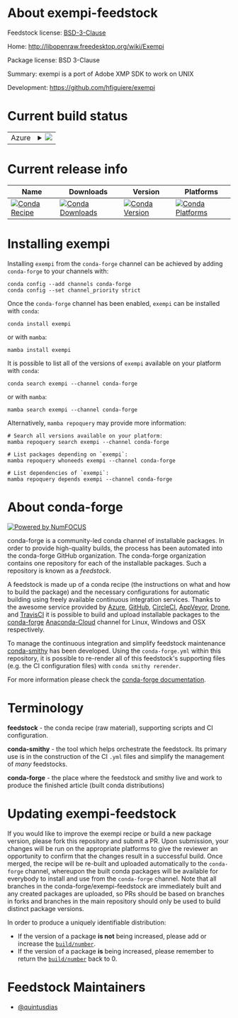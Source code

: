 About exempi-feedstock
======================

Feedstock license: [BSD-3-Clause](https://github.com/conda-forge/exempi-feedstock/blob/main/LICENSE.txt)

Home: http://libopenraw.freedesktop.org/wiki/Exempi

Package license: BSD 3-Clause

Summary: exempi is a port of Adobe XMP SDK to work on UNIX

Development: https://github.com/hfiguiere/exempi

Current build status
====================


<table>
    
  <tr>
    <td>Azure</td>
    <td>
      <details>
        <summary>
          <a href="https://dev.azure.com/conda-forge/feedstock-builds/_build/latest?definitionId=5889&branchName=main">
            <img src="https://dev.azure.com/conda-forge/feedstock-builds/_apis/build/status/exempi-feedstock?branchName=main">
          </a>
        </summary>
        <table>
          <thead><tr><th>Variant</th><th>Status</th></tr></thead>
          <tbody><tr>
              <td>linux_64</td>
              <td>
                <a href="https://dev.azure.com/conda-forge/feedstock-builds/_build/latest?definitionId=5889&branchName=main">
                  <img src="https://dev.azure.com/conda-forge/feedstock-builds/_apis/build/status/exempi-feedstock?branchName=main&jobName=linux&configuration=linux%20linux_64_" alt="variant">
                </a>
              </td>
            </tr><tr>
              <td>osx_64</td>
              <td>
                <a href="https://dev.azure.com/conda-forge/feedstock-builds/_build/latest?definitionId=5889&branchName=main">
                  <img src="https://dev.azure.com/conda-forge/feedstock-builds/_apis/build/status/exempi-feedstock?branchName=main&jobName=osx&configuration=osx%20osx_64_" alt="variant">
                </a>
              </td>
            </tr>
          </tbody>
        </table>
      </details>
    </td>
  </tr>
</table>

Current release info
====================

| Name | Downloads | Version | Platforms |
| --- | --- | --- | --- |
| [![Conda Recipe](https://img.shields.io/badge/recipe-exempi-green.svg)](https://anaconda.org/conda-forge/exempi) | [![Conda Downloads](https://img.shields.io/conda/dn/conda-forge/exempi.svg)](https://anaconda.org/conda-forge/exempi) | [![Conda Version](https://img.shields.io/conda/vn/conda-forge/exempi.svg)](https://anaconda.org/conda-forge/exempi) | [![Conda Platforms](https://img.shields.io/conda/pn/conda-forge/exempi.svg)](https://anaconda.org/conda-forge/exempi) |

Installing exempi
=================

Installing `exempi` from the `conda-forge` channel can be achieved by adding `conda-forge` to your channels with:

```
conda config --add channels conda-forge
conda config --set channel_priority strict
```

Once the `conda-forge` channel has been enabled, `exempi` can be installed with `conda`:

```
conda install exempi
```

or with `mamba`:

```
mamba install exempi
```

It is possible to list all of the versions of `exempi` available on your platform with `conda`:

```
conda search exempi --channel conda-forge
```

or with `mamba`:

```
mamba search exempi --channel conda-forge
```

Alternatively, `mamba repoquery` may provide more information:

```
# Search all versions available on your platform:
mamba repoquery search exempi --channel conda-forge

# List packages depending on `exempi`:
mamba repoquery whoneeds exempi --channel conda-forge

# List dependencies of `exempi`:
mamba repoquery depends exempi --channel conda-forge
```


About conda-forge
=================

[![Powered by
NumFOCUS](https://img.shields.io/badge/powered%20by-NumFOCUS-orange.svg?style=flat&colorA=E1523D&colorB=007D8A)](https://numfocus.org)

conda-forge is a community-led conda channel of installable packages.
In order to provide high-quality builds, the process has been automated into the
conda-forge GitHub organization. The conda-forge organization contains one repository
for each of the installable packages. Such a repository is known as a *feedstock*.

A feedstock is made up of a conda recipe (the instructions on what and how to build
the package) and the necessary configurations for automatic building using freely
available continuous integration services. Thanks to the awesome service provided by
[Azure](https://azure.microsoft.com/en-us/services/devops/), [GitHub](https://github.com/),
[CircleCI](https://circleci.com/), [AppVeyor](https://www.appveyor.com/),
[Drone](https://cloud.drone.io/welcome), and [TravisCI](https://travis-ci.com/)
it is possible to build and upload installable packages to the
[conda-forge](https://anaconda.org/conda-forge) [Anaconda-Cloud](https://anaconda.org/)
channel for Linux, Windows and OSX respectively.

To manage the continuous integration and simplify feedstock maintenance
[conda-smithy](https://github.com/conda-forge/conda-smithy) has been developed.
Using the ``conda-forge.yml`` within this repository, it is possible to re-render all of
this feedstock's supporting files (e.g. the CI configuration files) with ``conda smithy rerender``.

For more information please check the [conda-forge documentation](https://conda-forge.org/docs/).

Terminology
===========

**feedstock** - the conda recipe (raw material), supporting scripts and CI configuration.

**conda-smithy** - the tool which helps orchestrate the feedstock.
                   Its primary use is in the construction of the CI ``.yml`` files
                   and simplify the management of *many* feedstocks.

**conda-forge** - the place where the feedstock and smithy live and work to
                  produce the finished article (built conda distributions)


Updating exempi-feedstock
=========================

If you would like to improve the exempi recipe or build a new
package version, please fork this repository and submit a PR. Upon submission,
your changes will be run on the appropriate platforms to give the reviewer an
opportunity to confirm that the changes result in a successful build. Once
merged, the recipe will be re-built and uploaded automatically to the
`conda-forge` channel, whereupon the built conda packages will be available for
everybody to install and use from the `conda-forge` channel.
Note that all branches in the conda-forge/exempi-feedstock are
immediately built and any created packages are uploaded, so PRs should be based
on branches in forks and branches in the main repository should only be used to
build distinct package versions.

In order to produce a uniquely identifiable distribution:
 * If the version of a package **is not** being increased, please add or increase
   the [``build/number``](https://docs.conda.io/projects/conda-build/en/latest/resources/define-metadata.html#build-number-and-string).
 * If the version of a package **is** being increased, please remember to return
   the [``build/number``](https://docs.conda.io/projects/conda-build/en/latest/resources/define-metadata.html#build-number-and-string)
   back to 0.

Feedstock Maintainers
=====================

* [@quintusdias](https://github.com/quintusdias/)

